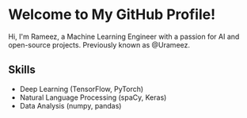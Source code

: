 <!--
**MRameezU/MRameezU** is a ✨ _special_ ✨ repository because its `README.md` (this file) appears on your GitHub profile.

Here are some ideas to get you started:

- 🔭 I’m currently working on ...
- 🌱 I’m currently learning ...
- 👯 I’m looking to collaborate on ...
- 🤔 I’m looking for help with ...
- 💬 Ask me about ...
- 📫 How to reach me: ...
- 😄 Pronouns: ...
- ⚡ Fun fact: ...
-->
# Welcome to My GitHub Profile!
Hi, I'm Rameez, a Machine Learning Engineer with a passion for AI and open-source projects. Previously known as @Urameez.

## Skills
- Deep Learning (TensorFlow, PyTorch)
- Natural Language Processing (spaCy, Keras)
- Data Analysis (numpy, pandas)

<!--## Projects
- Project 1: Description of project 1.
- Project 2: Description of project 2.-->
